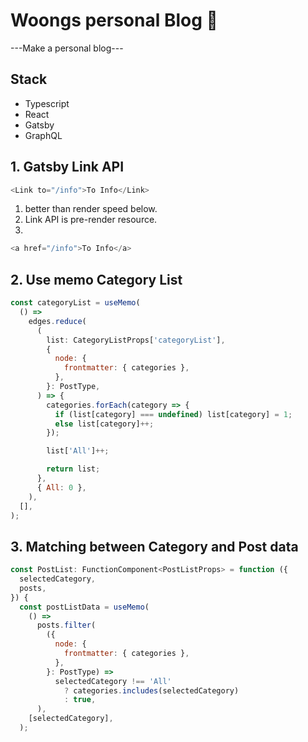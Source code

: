 # Woongs personal Blog 🚀

---Make a personal blog---

## **Stack**

- Typescript
- React
- Gatsby
- GraphQL

## 1. Gatsby Link API

```javascript
<Link to="/info">To Info</Link>
```

1. better than render speed below.
2. Link API is pre-render resource.
3.

```javascript
<a href="/info">To Info</a>
```

## 2. Use memo Category List

```javascript
const categoryList = useMemo(
  () =>
    edges.reduce(
      (
        list: CategoryListProps['categoryList'],
        {
          node: {
            frontmatter: { categories },
          },
        }: PostType,
      ) => {
        categories.forEach(category => {
          if (list[category] === undefined) list[category] = 1;
          else list[category]++;
        });

        list['All']++;

        return list;
      },
      { All: 0 },
    ),
  [],
);
```

## 3. Matching between Category and Post data

```javascript
const PostList: FunctionComponent<PostListProps> = function ({
  selectedCategory,
  posts,
}) {
  const postListData = useMemo(
    () =>
      posts.filter(
        ({
          node: {
            frontmatter: { categories },
          },
        }: PostType) =>
          selectedCategory !== 'All'
            ? categories.includes(selectedCategory)
            : true,
      ),
    [selectedCategory],
  );
```

